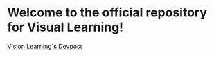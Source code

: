 # Welcome to the official repository for Visual Learning!

[Vision Learning's Devpost](https://devpost.com/software/vision-learning?ref_content=user-portfolio&ref_feature=in_progress)
